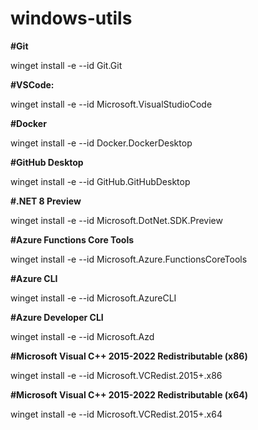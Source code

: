 # windows-utils

**#Git**

winget install -e --id Git.Git

**#VSCode:**

winget install -e --id Microsoft.VisualStudioCode

**#Docker**

winget install -e --id Docker.DockerDesktop

**#GitHub Desktop**

winget install -e --id GitHub.GitHubDesktop

**#.NET 8 Preview**

winget install -e --id Microsoft.DotNet.SDK.Preview

**#Azure Functions Core Tools**

winget install -e --id Microsoft.Azure.FunctionsCoreTools

**#Azure CLI**

winget install -e --id Microsoft.AzureCLI

**#Azure Developer CLI**

winget install -e --id Microsoft.Azd

**#Microsoft Visual C++ 2015-2022 Redistributable (x86)**

winget install -e --id Microsoft.VCRedist.2015+.x86

**#Microsoft Visual C++ 2015-2022 Redistributable (x64)**

winget install -e --id Microsoft.VCRedist.2015+.x64
